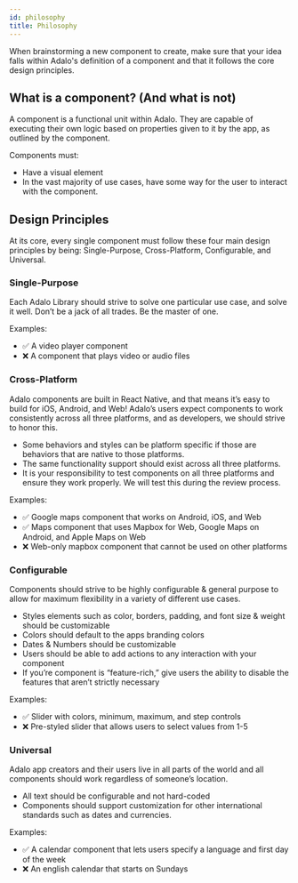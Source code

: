```yaml
---
id: philosophy
title: Philosophy
---
```


When brainstorming a new component to create, make sure that your idea falls within Adalo's definition of a component and that it follows the core design principles.

## What is a component? (And what is not)

A component is a functional unit within Adalo. They are capable of executing their own logic based on properties given to it by the app, as outlined by the component.

Components must:

- Have a visual element
- In the vast majority of use cases, have some way for the user to interact with the component.

## Design Principles

At its core, every single component must follow these four main design principles by being: Single-Purpose, Cross-Platform, Configurable, and Universal.

### Single-Purpose

Each Adalo Library should strive to solve one particular use case, and solve it well. Don’t be a jack of all trades. Be the master of one.

Examples:

- ✅ A video player component
- ❌ A component that plays video or audio files

### Cross-Platform

Adalo components are built in React Native, and that means it’s easy to build for iOS, Android, and Web! Adalo’s users expect components to work consistently across all three platforms, and as developers, we should strive to honor this.

- Some behaviors and styles can be platform specific if those are behaviors that are native to those platforms.
- The same functionality support should exist across all three platforms.
- It is your responsibility to test components on all three platforms and ensure they work properly. We will test this during the review process.

Examples:

- ✅ Google maps component that works on Android, iOS, and Web
- ✅ Maps component that uses Mapbox for Web, Google Maps on Android, and Apple Maps on Web
- ❌ Web-only mapbox component that cannot be used on other platforms

### Configurable

Components should strive to be highly configurable & general purpose to allow for maximum flexibility in a variety of different use cases.

- Styles elements such as color, borders, padding, and font size & weight should be customizable
- Colors should default to the apps branding colors
- Dates & Numbers should be customizable
- Users should be able to add actions to any interaction with your component
- If you’re component is “feature-rich,” give users the ability to disable the features that aren’t strictly necessary

Examples:

- ✅ Slider with colors, minimum, maximum, and step controls
- ❌ Pre-styled slider that allows users to select values from 1-5

### Universal

Adalo app creators and their users live in all parts of the world and all components should work regardless of someone’s location.

- All text should be configurable and not hard-coded
- Components should support customization for other international standards such as dates and currencies.

Examples:

- ✅ A calendar component that lets users specify a language and first day of the week
- ❌ An english calendar that starts on Sundays
